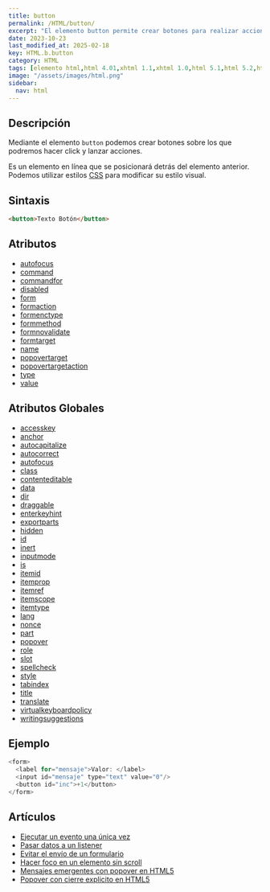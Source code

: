 ```yaml
---
title: button
permalink: /HTML/button/
excerpt: "El elemento button permite crear botones para realizar acciones en HTML."
date: 2023-10-23
last_modified_at: 2025-02-18
key: HTML.b.button
category: HTML
tags: [elemento html,html 4.01,xhtml 1.1,xhtml 1.0,html 5.1,html 5.2,html 5]
image: "/assets/images/html.png"
sidebar:
  nav: html
---
```


## Descripción


Mediante el elemento `button` podemos crear botones sobre los que podremos hacer click y lanzar acciones.


Es un elemento en línea que se posicionará detrás del elemento anterior. Podemos utilizar estilos [CSS](https://www.manualweb.net/css) para modificar su estilo visual.


## Sintaxis


```html
<button>Texto Botón</button>
```


## Atributos

- [autofocus](https://www.w3api.com/HTML/button/autofocus/)
- [command](https://www.w3api.com/HTML/button/command/)
- [commandfor](https://www.w3api.com/HTML/button/commandfor/)
- [disabled](https://www.w3api.com/HTML/button/disabled/)
- [form](https://www.w3api.com/HTML/button/form/)
- [formaction](https://www.w3api.com/HTML/button/formaction/)
- [formenctype](https://www.w3api.com/HTML/button/formenctype/)
- [formmethod](https://www.w3api.com/HTML/button/formmethod/)
- [formnovalidate](https://www.w3api.com/HTML/button/formnovalidate/)
- [formtarget](https://www.w3api.com/HTML/button/formtarget/)
- [name](https://www.w3api.com/HTML/button/name/)
- [popovertarget](https://www.w3api.com/HTML/button/popovertarget/)
- [popovertargetaction](https://www.w3api.com/HTML/button/popovertargetaction/)
- [type](https://www.w3api.com/HTML/button/type/)
- [value](https://www.w3api.com/HTML/button/value/)

## Atributos Globales

- [accesskey](https://www.w3api.com/HTML/accesskey/)
- [anchor](https://www.w3api.com/HTML/anchor/)
- [autocapitalize](https://www.w3api.com/HTML/autocapitalize/)
- [autocorrect](https://www.w3api.com/HTML/autocorrect/)
- [autofocus](https://www.w3api.com/HTML/autofocus/)
- [class](https://www.w3api.com/HTML/class/)
- [contenteditable](https://www.w3api.com/HTML/contenteditable/)
- [data](https://www.w3api.com/HTML/data/)
- [dir](https://www.w3api.com/HTML/dir/)
- [draggable](https://www.w3api.com/HTML/draggable/)
- [enterkeyhint](https://www.w3api.com/HTML/enterkeyhint/)
- [exportparts](https://www.w3api.com/HTML/exportparts/)
- [hidden](https://www.w3api.com/HTML/hidden/)
- [id](https://www.w3api.com/HTML/id/)
- [inert](https://www.w3api.com/HTML/inert/)
- [inputmode](https://www.w3api.com/HTML/inputmode/)
- [is](https://www.w3api.com/HTML/is/)
- [itemid](https://www.w3api.com/HTML/itemid/)
- [itemprop](https://www.w3api.com/HTML/itemprop/)
- [itemref](https://www.w3api.com/HTML/itemref/)
- [itemscope](https://www.w3api.com/HTML/itemscope/)
- [itemtype](https://www.w3api.com/HTML/itemtype/)
- [lang](https://www.w3api.com/HTML/lang/)
- [nonce](https://www.w3api.com/HTML/nonce/)
- [part](https://www.w3api.com/HTML/part/)
- [popover](https://www.w3api.com/HTML/popover/)
- [role](https://www.w3api.com/HTML/role/)
- [slot](https://www.w3api.com/HTML/slot/)
- [spellcheck](https://www.w3api.com/HTML/spellcheck/)
- [style](https://www.w3api.com/HTML/style/)
- [tabindex](https://www.w3api.com/HTML/tabindex/)
- [title](https://www.w3api.com/HTML/title/)
- [translate](https://www.w3api.com/HTML/translate/)
- [virtualkeyboardpolicy](https://www.w3api.com/HTML/virtualkeyboardpolicy/)
- [writingsuggestions](https://www.w3api.com/HTML/writingsuggestions/)

## Ejemplo


```java
<form>
  <label for="mensaje">Valor: </label>
  <input id="mensaje" type="text" value="0"/>
  <button id="inc">+1</button>
</form>
```


## Artículos

- [Ejecutar un evento una única vez](https://lineadecodigo.com/dom/ejecutar-un-evento-una-unica-vez/)
- [Pasar datos a un listener](https://lineadecodigo.com/dom/pasar-datos-a-un-listener/)
- [Evitar el envío de un formulario](https://lineadecodigo.com/dom/evitar-el-envio-de-un-formulario/)
- [Hacer foco en un elemento sin scroll](https://lineadecodigo.com/dom/hacer-foco-en-un-elemento-sin-scroll/)
- [Mensajes emergentes con popover en HTML5](https://lineadecodigo.com/html5/mensajes-emergentes-con-popover-en-html5/)
- [Popover con cierre explicito en HTML5](https://lineadecodigo.com/html5/popover-con-cierre-explicito-en-html5/)
